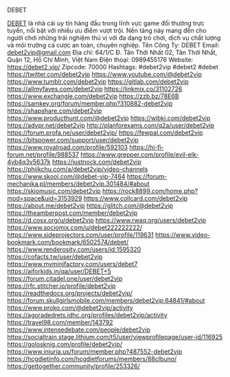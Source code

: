 DEBET

<a href="https://debet2.vip/">DEBET</a> là nhà cái uy tín hàng đầu trong lĩnh vực game đổi thưởng trực tuyến, nổi bật với nhiều ưu điểm vượt trội. Nền tảng này mang đến cho người chơi những trải nghiệm thú vị với đa dạng trò chơi, dịch vụ chất lượng và môi trường cá cược an toàn, chuyên nghiệp.
Tên Công Ty: DEBET
Email: debet2vip@gmail.com
Địa chỉ: 64/1/C Đ. Tân Thới Nhất 02, Tân Thới Nhất, Quận 12, Hồ Chí Minh, Việt Nam
Điện thoại: 0989455176
Website: <a href="https://debet2.vip/">https://debet2.vip/</a>
Zipcode: 70000
Hashtags: #debet2vip #debet2 #debet
<a href="https://twitter.com/debet2vip">https://twitter.com/debet2vip</a>
<a href="https://www.youtube.com/@debet2vip">https://www.youtube.com/@debet2vip</a>
<a href="https://www.tumblr.com/debet2vip">https://www.tumblr.com/debet2vip</a>
<a href="https://gitlab.com/debet2vip">https://gitlab.com/debet2vip</a>
<a href="https://allmyfaves.com/debet2vip">https://allmyfaves.com/debet2vip</a>
<a href="https://linkmix.co/31102726">https://linkmix.co/31102726</a>
<a href="https://www.exchangle.com/debet2vip">https://www.exchangle.com/debet2vip</a>
<a href="https://zzb.bz/78E6B">https://zzb.bz/78E6B</a>
<a href="https://samkey.org/forum/member.php?310882-debet2vip">https://samkey.org/forum/member.php?310882-debet2vip</a>
<a href="https://shapshare.com/debet2vip">https://shapshare.com/debet2vip</a>
<a href="https://www.producthunt.com/@debet2vip">https://www.producthunt.com/@debet2vip</a>
<a href="https://wibki.com/debet2vip">https://wibki.com/debet2vip</a>
<a href="https://advpr.net/debet2vip">https://advpr.net/debet2vip</a>
<a href="http://planforexams.com/q2a/user/debet2vip">http://planforexams.com/q2a/user/debet2vip</a>
<a href="https://forum.profa.ne/user/debet2vip/">https://forum.profa.ne/user/debet2vip/</a>
<a href="https://fewpal.com/debet2vip">https://fewpal.com/debet2vip</a>
<a href="https://bitspower.com/support/user/debet2vip">https://bitspower.com/support/user/debet2vip</a>
<a href="https://www.royalroad.com/profile/592103">https://www.royalroad.com/profile/592103</a>
<a href="https://hi-fi-forum.net/profile/988537">https://hi-fi-forum.net/profile/988537</a>
<a href="https://www.grepper.com/profile/evil-elk-4yb4q3v5637k">https://www.grepper.com/profile/evil-elk-4yb4q3v5637k</a>
<a href="https://justnock.com/debet2vip">https://justnock.com/debet2vip</a>
<a href="https://phijkchu.com/a/debet2vip/video-channels">https://phijkchu.com/a/debet2vip/video-channels</a>
<a href="https://www.skool.com/@debet-vip-7464">https://www.skool.com/@debet-vip-7464</a>
<a href="https://forum-mechanika.pl/members/debet2vip.301484/#about">https://forum-mechanika.pl/members/debet2vip.301484/#about</a>
<a href="https://skiomusic.com/debet2vip">https://skiomusic.com/debet2vip</a>
<a href="https://rock8899.com/home.php?mod=space&uid=3153929">https://rock8899.com/home.php?mod=space&uid=3153929</a>
<a href="https://www.collcard.com/debet2vip">https://www.collcard.com/debet2vip</a>
<a href="https://about.me/debet2vip">https://about.me/debet2vip</a>
<a href="https://glitch.com/@debet2vip">https://glitch.com/@debet2vip</a>
<a href="https://theamberpost.com/member/debet2vip">https://theamberpost.com/member/debet2vip</a>
<a href="https://d.cosx.org/u/debet2vip">https://d.cosx.org/u/debet2vip</a>
<a href="https://www.rwaq.org/users/debet2vip">https://www.rwaq.org/users/debet2vip</a>
<a href="https://www.sociomix.com/u/debet222222222/">https://www.sociomix.com/u/debet222222222/</a>
<a href="https://www.sideprojectors.com/user/profile/119631">https://www.sideprojectors.com/user/profile/119631</a>
<a href="https://www.video-bookmark.com/bookmark/6502574/debet/">https://www.video-bookmark.com/bookmark/6502574/debet/</a>
<a href="https://www.renderosity.com/users/id:1595320">https://www.renderosity.com/users/id:1595320</a>
<a href="https://cofacts.tw/user/debet2vip">https://cofacts.tw/user/debet2vip</a>
<a href="https://www.myminifactory.com/users/debet7">https://www.myminifactory.com/users/debet7</a>
<a href="https://aiforkids.in/qa/user/DEBET+5">https://aiforkids.in/qa/user/DEBET+5</a>
<a href="https://forum.citadel.one/user/debet2vip">https://forum.citadel.one/user/debet2vip</a>
<a href="https://rfc.stitcher.io/profile/debet2vip">https://rfc.stitcher.io/profile/debet2vip</a>
<a href="https://readthedocs.org/projects/debet2vip/">https://readthedocs.org/projects/debet2vip/</a>
<a href="https://forum.skullgirlsmobile.com/members/debet2vip.64841/#about">https://forum.skullgirlsmobile.com/members/debet2vip.64841/#about</a>
<a href="https://www.proko.com/@debet2vip/activity">https://www.proko.com/@debet2vip/activity</a>
<a href="https://agoradedrets.idhc.org/profiles/debet2vip/activity">https://agoradedrets.idhc.org/profiles/debet2vip/activity</a>
<a href="https://travel98.com/member/143792">https://travel98.com/member/143792</a>
<a href="https://www.intensedebate.com/people/debet2vip">https://www.intensedebate.com/people/debet2vip</a>
<a href="https://socialtrain.stage.lithium.com/t5/user/viewprofilepage/user-id/116925">https://socialtrain.stage.lithium.com/t5/user/viewprofilepage/user-id/116925</a>
<a href="https://golosknig.com/profile/debet2vip/">https://golosknig.com/profile/debet2vip/</a>
<a href="https://www.iniuria.us/forum/member.php?487552-debet2vip">https://www.iniuria.us/forum/member.php?487552-debet2vip</a>
<a href="https://hcgdietinfo.com/hcgdietforums/members/88clbuno/">https://hcgdietinfo.com/hcgdietforums/members/88clbuno/</a>
<a href="https://gettogether.community/profile/253326/">https://gettogether.community/profile/253326/</a>